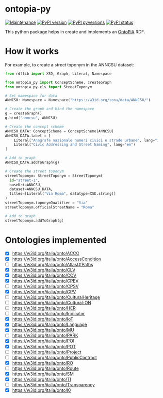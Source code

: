 # ontopia-py

[![Maintenance](https://img.shields.io/badge/Maintained%3F-yes-green.svg)](https://github.com/luca-martinelli-09/ontopia-py/graphs/commit-activity)
[![PyPI version](https://img.shields.io/pypi/v/ontopia-py.svg)](https://pypi.python.org/pypi/ontopia-py/)
[![PyPI pyversions](https://img.shields.io/pypi/pyversions/ontopia-py.svg)](https://pypi.python.org/pypi/ontopia-py/)
[![PyPI status](https://img.shields.io/pypi/status/ontopia-py.svg)](https://pypi.python.org/pypi/ontopia-py/)

This python package helps in create and implements an [OntoPiA](https://github.com/italia/daf-ontologie-vocabolari-controllati) RDF.

# How it works

For example, to create a street toponym in the ANNCSU dataset:

```python
from rdflib import XSD, Graph, Literal, Namespace

from ontopia_py import ConceptScheme, createGraph
from ontopia_py.clv import StreetToponym

# Set namespace for data
ANNCSU: Namespace = Namespace("https://w3id.org/sona/data/ANNCSU/")

# Create the graph and bind the namespace
g = createGraph()
g.bind("anncsu", ANNCSU)

# Create the concept scheme
ANNCSU_DATA: ConceptScheme = ConceptScheme(ANNCSU)
ANNCSU_DATA.label = [
    Literal("Anagrafe nazionale numeri civici e strade urbane", lang="it"),
    Literal("Civic Addressing and Street Naming", lang="en")
]

# Add to graph
ANNCSU_DATA.addToGraph(g)

# Create the street toponym
streetToponym: StreetToponym = StreetToponym(
  id="street-1",
  baseUri=ANNCSU,
  dataset=ANNCSU_DATA,
  titles=[Literal("Via Roma", datatype=XSD.string)]
)
streetToponym.toponymQualifier = "Via"
streetToponym.officialStreetName = "Roma"

# Add to graph
streetToponym.addToGraph(g)
```

# Ontologies implemented

- [x] https://w3id.org/italia/onto/ACCO
- [x] https://w3id.org/italia/onto/AccessCondition
- [ ] https://w3id.org/italia/onto/AtlasOfPaths
- [x] https://w3id.org/italia/onto/CLV
- [x] https://w3id.org/italia/onto/COV
- [x] https://w3id.org/italia/onto/CPEV
- [ ] https://w3id.org/italia/onto/CPSV
- [x] https://w3id.org/italia/onto/CPV
- [ ] https://w3id.org/italia/onto/CulturalHeritage
- [ ] https://w3id.org/italia/onto/Cultural-ON
- [ ] https://w3id.org/italia/onto/HER
- [ ] https://w3id.org/italia/onto/Indicator
- [x] https://w3id.org/italia/onto/IoT
- [x] https://w3id.org/italia/onto/Language
- [x] https://w3id.org/italia/onto/MU
- [ ] https://w3id.org/italia/onto/PARK
- [x] https://w3id.org/italia/onto/POI
- [x] https://w3id.org/italia/onto/POT
- [ ] https://w3id.org/italia/onto/Project
- [ ] https://w3id.org/italia/onto/PublicContract
- [x] https://w3id.org/italia/onto/RO
- [ ] https://w3id.org/italia/onto/Route
- [x] https://w3id.org/italia/onto/SM
- [x] https://w3id.org/italia/onto/TI
- [ ] https://w3id.org/italia/onto/Transparency
- [x] https://w3id.org/italia/onto/l0
